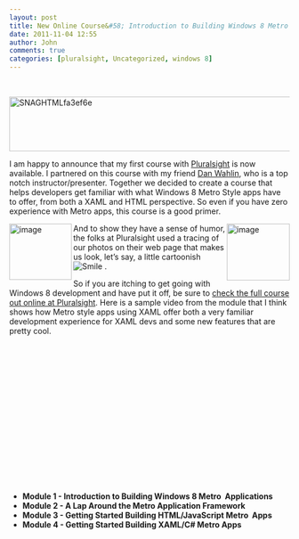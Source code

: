 ```yaml
---
layout: post
title: New Online Course&#58; Introduction to Building Windows 8 Metro Applications
date: 2011-11-04 12:55
author: John
comments: true
categories: [pluralsight, Uncategorized, windows 8]
---
```

&nbsp;

<a href="http://jpapa.me/Win8IntroPS"><img style="background-image: none; padding-left: 0px; padding-right: 0px; display: block; float: none; margin-left: auto; margin-right: auto; padding-top: 0px; border: 0px;" title="SNAGHTMLfa3ef6e" alt="SNAGHTMLfa3ef6e" src="http://images.johnpapa.net/wp-content/uploads/media/Windows-Live-Writer/ebb2b43c4728_59A/SNAGHTMLfa3ef6e_1.png" width="606" height="98" border="0" /></a>

I am happy to announce that my first course with <a href="http://www.pluralsight-training.net">Pluralsight</a> is now available. I partnered on this course with my friend <a href="http://weblogs.asp.net/dwahlin/default.aspx">Dan Wahlin</a>, who is a top notch instructor/presenter. Together we decided to create a course that helps developers get familiar with what Windows 8 Metro Style apps have to offer, from both a XAML and HTML perspective. So even if you have zero experience with Metro apps, this course is a good primer.

<a href="http://images.johnpapa.net/wp-content/uploads/media/Windows-Live-Writer/ebb2b43c4728_59A/image_2.png"><img style="background-image: none; padding-left: 0px; padding-right: 0px; display: inline; float: left; padding-top: 0px; border: 0px;" title="image" alt="image" src="http://images.johnpapa.net/wp-content/uploads/media/Windows-Live-Writer/ebb2b43c4728_59A/image_thumb.png" width="112" height="101" align="left" border="0" /></a><a href="http://images.johnpapa.net/wp-content/uploads/media/Windows-Live-Writer/ebb2b43c4728_59A/image_4.png"><img style="background-image: none; padding-left: 0px; padding-right: 0px; display: inline; float: right; padding-top: 0px; border: 0px;" title="image" alt="image" src="http://images.johnpapa.net/wp-content/uploads/media/Windows-Live-Writer/ebb2b43c4728_59A/image_thumb_1.png" width="113" height="102" align="right" border="0" /></a>And to show they have a sense of humor, the folks at Pluralsight used a tracing of our photos on their web page that makes us look, let’s say, a little cartoonish <img class="wlEmoticon wlEmoticon-smile" style="border-style: none;" alt="Smile" src="http://images.johnpapa.net/wp-content/uploads/media/Windows-Live-Writer/ebb2b43c4728_59A/wlEmoticon-smile_2.png" /> .

So if you are itching to get going with Windows 8 development and have put it off, be sure to <a href="http://jpapa.me/Win8IntroPS">check the full course out online at Pluralsight</a>. Here is a sample video from the module that I think shows how Metro style apps using XAML offer both a very familiar development experience for XAML devs and some new features that are pretty cool.
<div class="wlWriterEditableSmartContent" id="scid:5737277B-5D6D-4f48-ABFC-DD9C333F4C5D:d66037e3-264a-4ab9-aded-521f38dd8e9f" style="width: 448px; display: block; float: none; margin-left: auto; margin-right: auto; padding: 0px;">
<div><object width="448" height="252" classid="clsid:d27cdb6e-ae6d-11cf-96b8-444553540000" codebase="http://download.macromedia.com/pub/shockwave/cabs/flash/swflash.cab#version=6,0,40,0"><param name="src" value="http://www.youtube.com/v/8u_8DUtFba8?hl=en&amp;hd=1" /><embed width="448" height="252" type="application/x-shockwave-flash" src="http://www.youtube.com/v/8u_8DUtFba8?hl=en&amp;hd=1" /></object></div>
</div>
<ul>
	<li><strong>Module 1 - Introduction to Building Windows 8 Metro  Applications</strong></li>
	<li><strong>Module 2 - A Lap Around the Metro Application Framework</strong></li>
	<li><strong>Module 3 - Getting Started Building HTML/JavaScript Metro  Apps</strong></li>
	<li><strong>Module 4 - Getting Started Building XAML/C# Metro Apps</strong></li>
</ul>
&nbsp;
